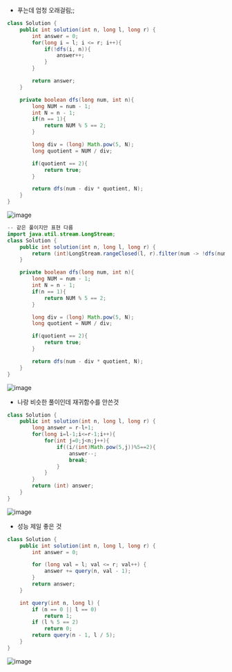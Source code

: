+ 푸는데 엄청 오래걸림;;
```java
class Solution {
    public int solution(int n, long l, long r) {
        int answer = 0;
        for(long i = l; i <= r; i++){
            if(!dfs(i, n)){
                answer++;
            }
        }

        return answer;
    }

    private boolean dfs(long num, int n){
        long NUM = num - 1;
        int N = n - 1;
        if(n == 1){
            return NUM % 5 == 2;
        }

        long div = (long) Math.pow(5, N);
        long quotient = NUM / div;

        if(quotient == 2){
            return true;
        }

        return dfs(num - div * quotient, N);
    }
}
```
![image](https://github.com/koreaIT-study/programmers/assets/92290312/f10edf7e-c997-4ab8-9f01-3a48b60f0be0)

```java
-- 같은 풀이지만 표현 다름
import java.util.stream.LongStream;
class Solution {
    public int solution(int n, long l, long r) {
        return (int)LongStream.rangeClosed(l, r).filter(num -> !dfs(num, n)).count();
    }

    private boolean dfs(long num, int n){
        long NUM = num - 1;
        int N = n - 1;
        if(n == 1){
            return NUM % 5 == 2;
        }

        long div = (long) Math.pow(5, N);
        long quotient = NUM / div;

        if(quotient == 2){
            return true;
        }

        return dfs(num - div * quotient, N);
    }
}
```
![image](https://github.com/koreaIT-study/programmers/assets/92290312/237635fe-bd9f-4a09-97ed-2a97f86672df)

+ 나랑 비슷한 풀이인데 재귀함수를 안쓴것

```java
class Solution {
    public int solution(int n, long l, long r) {
        long answer = r-l+1;
        for(long i=l-1;i<=r-1;i++){
            for(int j=0;j<n;j++){
                if((i/(int)Math.pow(5,j))%5==2){
                    answer--;
                    break;
                }
            }
        }
        return (int) answer;
    }
}
```
![image](https://github.com/koreaIT-study/programmers/assets/92290312/41bc0894-9ff0-4b1e-adbc-0d3f1e84d4c2)

+ 성능 제일 좋은 것

```java
class Solution {
    public int solution(int n, long l, long r) {
        int answer = 0;

        for (long val = l; val <= r; val++) {
            answer += query(n, val - 1);
        }
        return answer;
    }

    int query(int n, long l) {
        if (n == 0 || l == 0)
            return 1;
        if (l % 5 == 2)
            return 0;
        return query(n - 1, l / 5);
    }
}
```
![image](https://github.com/koreaIT-study/programmers/assets/92290312/dc575211-1f50-4b9c-8a78-5fb22f806275)
